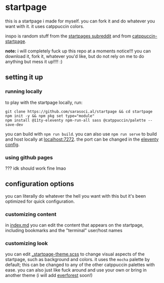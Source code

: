 # startpage

this is a startpage i made for myself. you can fork it and do whatever you want with it. it uses catppuccin colors.

inspo is random stuff from the [startpages subreddit](https://reddit.com/r/startpages) and from [catppuccin-startpage](https://github.com/pivoshenko/catppuccin-startpage).

**note:** i will completely fuck up this repo at a moments notice!!! you can download it, fork it, whatever you'd like, but do not rely on me to do anything but mess it up!!!! :)

## setting it up

### running locally

to play with the startpage locally, run:

```
git clone https://github.com/sarasoci.al/startpage && cd startpage
npm init -y && npm pkg set type="module"
npm install @11ty-eleventy npm-run-all sass @catppuccin/palette --save-dev
```

you can build with `npm run build`. you can also use `npm run serve` to build and host locally at [localhost:7272](http://localhost:7272). the port can be changed in the [eleventy config](/eleventy.config.js).

### using github pages

??? idk should work fine lmao

## configuration options

you can literally do whatever the hell you want with this but it's been optimized for quick configuration.

### customizing content

in [index.md](/_site/index.md) you can edit the content that appears on the startpage, including bookmarks and the "terminal" user/host names

### customizing look

you can edit [_startpage-theme.scss](/_resources/scss/themes/_startpage-theme.scss) to change visual aspects of the startpage, such as background and colors. it uses the `mocha` palette by default; this can be changed to any of the other catppuccin palettes with ease. you can also just like fuck around and use your own or bring in another theme (i will add [everforest](https://github.com/sainnhe/everforest) soon!)